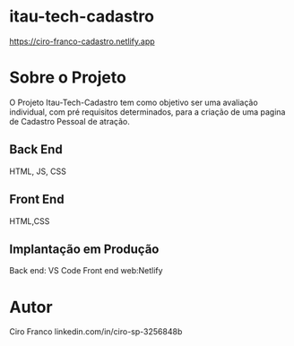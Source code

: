# itau-tech-cadastro
 https://ciro-franco-cadastro.netlify.app
# Sobre o Projeto
O Projeto Itau-Tech-Cadastro tem como objetivo ser uma avaliação individual, com pré requisitos determinados, para a criação de uma pagina de Cadastro Pessoal de atração.
## Back End
HTML, JS, CSS
## Front End
HTML,CSS
## Implantação em Produção
Back end: VS Code
Front end web:Netlify
# Autor
Ciro Franco
linkedin.com/in/ciro-sp-3256848b
